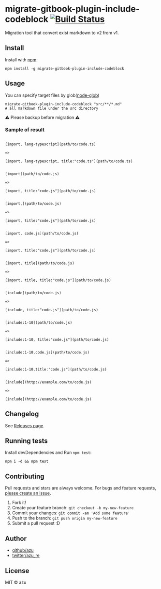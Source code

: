 # migrate-gitbook-plugin-include-codeblock [![Build Status](https://travis-ci.org/azu/migrate-gitbook-plugin-include-codeblock.svg?branch=master)](https://travis-ci.org/azu/migrate-gitbook-plugin-include-codeblock)

Migration tool that convert exist markdown to v2 from v1.

## Install

Install with [npm](https://www.npmjs.com/):

    npm install -g migrate-gitbook-plugin-include-codeblock

## Usage

You can specify target files by glob([node-glob](https://github.com/isaacs/node-glob "node-glob"))

    migrate-gitbook-plugin-include-codeblock "src/**/*.md"
    # all markdown file under the src directory

:warning: Please backup before migration :warning:

### Sample of result


```

[import, lang-typescript](path/to/code.ts)

=>

[import, lang-typescript, title:"code.ts"](path/to/code.ts)

```

```

[import](path/to/code.js)

=>

[import, title:"code.js"](path/to/code.js)

```

```

[import,](path/to/code.js)

=>

[import, title:"code.js"](path/to/code.js)

```

```

[import, code.js](path/to/code.js)

=>

[import, title:"code.js"](path/to/code.js)

```

```

[import, title](path/to/code.js)

=>

[import, title, title:"code.js"](path/to/code.js)

```

```

[include](path/to/code.js)

=>

[include, title:"code.js"](path/to/code.js)

```

```

[include:1-10](path/to/code.js)

=>

[include:1-10, title:"code.js"](path/to/code.js)

```

```

[include:1-10,code.js](path/to/code.js)

=>

[include:1-10,title:"code.js"](path/to/code.js)

```

```

[include](http://example.com/to/code.js)

=>

[include](http://example.com/to/code.js)

```

## Changelog

See [Releases page](https://github.com/azu/migrate-gitbook-plugin-include-codeblock/releases).

## Running tests

Install devDependencies and Run `npm test`:

    npm i -d && npm test

## Contributing

Pull requests and stars are always welcome.
For bugs and feature requests, [please create an issue](https://github.com/azu/migrate-gitbook-plugin-include-codeblock/issues).

1. Fork it!
2. Create your feature branch: `git checkout -b my-new-feature`
3. Commit your changes: `git commit -am 'Add some feature'`
4. Push to the branch: `git push origin my-new-feature`
5. Submit a pull request :D

## Author

- [github/azu](https://github.com/azu)
- [twitter/azu_re](http://twitter.com/azu_re)

## License

MIT © azu
